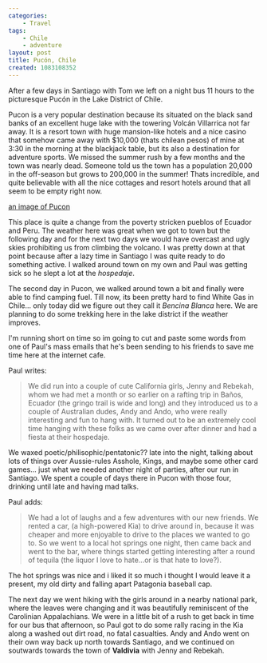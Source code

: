 ```yaml
---
categories:
    - Travel
tags:
    - Chile
    - adventure
layout: post
title: Pucón, Chile
created: 1083108352
---
```

After a few days in Santiago with Tom we left on a night bus 11 hours to the picturesque Pucón in the Lake District of Chile.

<!--more-->

Pucon is a very popular destination because its situated on the black sand banks of an excellent huge lake with the towering Volcán Villarrica not far away. It is a resort town with huge mansion-like hotels and a nice casino that somehow came away with $10,000 (thats chilean pesos) of mine at 3:30 in the morning at the blackjack table, but its also a destination for adventure sports.  We missed the summer rush by a few months and the town was nearly dead. Someone told us the town has a population 20,000 in the off-season but grows to 200,000 in the summer! Thats incredible, and quite believable with all the nice cottages and resort hotels around that all seem to be empty right now.

<a href="http://www.chileinfo.de/images/Pucon.jpg">an image of Pucon</a>

This place is quite a change from the poverty stricken pueblos of Ecuador and Peru. The weather here was great when we got to town but the following day and for the next two days we would have overcast and ugly skies prohibiting us from climbing the volcano.  I was pretty down at that point because after a lazy time in Santiago I was quite ready to do something active.  I walked around town on my own and Paul was getting sick so he slept a lot at the *hospedaje*.

The second day in Pucon, we walked around town a bit and finally were able to find camping fuel. Till now, its been pretty hard to find White Gas in Chile... only today did we figure out they call it *Bencina Blanca* here. We are planning to do some trekking here in the lake district if the weather improves.

I'm running short on time so im going to cut and paste some words from one of Paul's mass emails that he's been sending to his friends to save me time here at the internet cafe.

Paul writes:

> We did run into a couple of cute California girls, Jenny and Rebekah, whom we had met a month or so earlier on a rafting trip in Baños, Ecuador (the gringo trail is wide and long) and they introduced us to a couple of Australian dudes, Andy and Ando, who were really interesting and fun to hang with.   It turned out to be an extremely cool time hanging with these folks as we came over after dinner and had a fiesta at their hospedaje.

We waxed poetic/philisophic/pentatonic?? late into the night, talking about lots of things over Aussie-rules Asshole, Kings, and maybe some other card games... just what we needed another night of parties, after our run in Santiago. We spent a couple of days there in Pucon with those four, drinking until late and having mad talks.

Paul adds:

> We had a lot of laughs and a few adventures with our new friends.  We rented a car, (a high-powered Kia) to drive around in, because it was cheaper and more enjoyable to drive to the places we wanted to go to.  So we went to a local hot springs one night, then came back and went to the bar, where things started getting interesting after a round of tequila (the liquor I love to hate...or is that hate to love?).

The hot springs was nice and i liked it so much i thought I would leave it a present, my old dirty and falling apart Patagonia baseball cap.

The next day we went hiking with the girls around in a nearby national park, where the leaves were changing and it was beautifully reminiscent of the Carolinian Appalachians.  We were in a little bit of a rush to get back in time for our bus that afternoon, so Paul got to do some rally racing in the Kia along a washed out dirt road, no fatal casualties.  Andy and Ando went on their own way back up north towards Santiago, and we continued on soutwards towards the town of **Valdivia** with Jenny and Rebekah.

